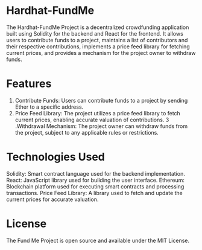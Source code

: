 # Hardhat-FundMe
The Hardhat-FundMe Project is a decentralized crowdfunding application built using Solidity for the backend and React for the frontend.
It allows users to contribute funds to a project, maintains a list of contributors and their respective contributions, implements a price feed library for fetching current prices, and provides a mechanism for the project owner to withdraw funds.
# Features
1. Contribute Funds: Users can contribute funds to a project by sending Ether to a specific address.
2. Price Feed Library: The project utilizes a price feed library to fetch current prices, enabling accurate valuation of contributions.
3 .Withdrawal Mechanism: The project owner can withdraw funds from the project, subject to any applicable rules or restrictions.
# Technologies Used
Solidity: Smart contract language used for the backend implementation.
React: JavaScript library used for building the user interface.
Ethereum: Blockchain platform used for executing smart contracts and processing transactions.
Price Feed Library: A library used to fetch and update the current prices for accurate valuation.
# License
The Fund Me Project is open source and available under the MIT License.
